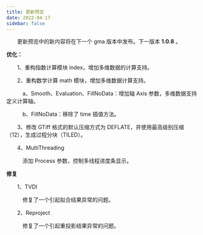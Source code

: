 ```yaml
---
title: 更新预览
date: 2022-04-17
sidebar: false
---
```


&emsp;　更新预览中的新内容将在下一个 gma 版本中发布。下一版本 **1.0.8** 。

<font color="#3CB371"><i class="fab fa-superpowers"></i></font> **优化：**

&emsp;　1、重构指数计算模块 index，增加多维数据的计算支持。

&emsp;　2、重构数学计算 math 模块，增加多维数据计算支持。

&emsp;　　a、Smooth、Evaluation、FillNoData：增加轴 Axis 参数，多维数据支持定义计算轴。

&emsp;　　b、FillNoData：移除了 time 插值方法。

&emsp;　3、修改 GTiff 格式的默认压缩方式为 DEFLATE，并使用最高级别压缩（12），生成过程分块（TILED）。

&emsp;　4、MultiThreading

&emsp;　　添加 Process 参数，控制多线程进度条显示。

<font color="#FFA500"><i class="fas fa-tools"></i></font> **修复**

&emsp;　1、TVDI

&emsp;　　修复了一个引起拟合结果异常的问题。

&emsp;　2、Reproject

&emsp;　　修复了一个引起重投影结果异常的问题。